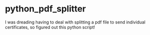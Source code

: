 # python_pdf_splitter
I was dreading having to deal with splitting a pdf file to send individual certificates, so figured out this python script!

